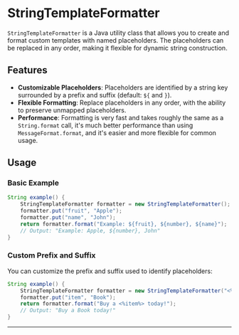# StringTemplateFormatter

`StringTemplateFormatter` is a Java utility class that allows you to create and format custom templates with named
placeholders. The placeholders can be replaced in any order, making it flexible for dynamic string construction.

## Features

* **Customizable Placeholders**: Placeholders are identified by a string key surrounded by a prefix and suffix (default:
  `${` and `}`).
* **Flexible Formatting**: Replace placeholders in any order, with the ability to preserve unmapped placeholders.
* **Performance**: Formatting is very fast and takes roughly the same as a `String.format` call, it's much better
  performance than using `MessageFormat.format`, and it's easier and more flexible for common usage.

## Usage

### Basic Example

```java
String example() {
	StringTemplateFormatter formatter = new StringTemplateFormatter();
	formatter.put("fruit", "Apple");
	formatter.put("name", "John");
	return formatter.format("Example: ${fruit}, ${number}, ${name}");
	// Output: "Example: Apple, ${number}, John"
}
```

### Custom Prefix and Suffix

You can customize the prefix and suffix used to identify placeholders:

```java
String example() {
	StringTemplateFormatter formatter = new StringTemplateFormatter("<%", "%>");
	formatter.put("item", "Book");
	return formatter.format("Buy a <%item%> today!");
	// Output: "Buy a Book today!"
}
```

---